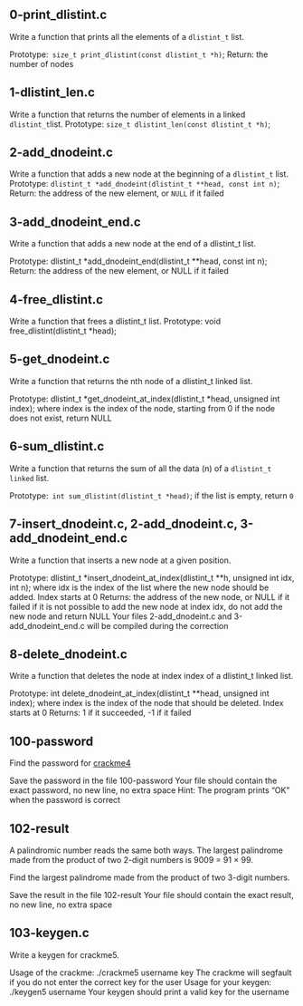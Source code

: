 ## 0-print_dlistint.c
Write a function that prints all the elements of a `dlistint_t` list.

Prototype:` size_t print_dlistint(const dlistint_t *h)`;
Return: the number of nodes

## 1-dlistint_len.c
Write a function that returns the number of elements in a linked `dlistint_t`list.
Prototype: `size_t dlistint_len(const dlistint_t *h)`;

## 2-add_dnodeint.c
Write a function that adds a new node at the beginning of a `dlistint_t` list.
Prototype: `dlistint_t *add_dnodeint(dlistint_t **head, const int n)`;
Return: the address of the new element, or `NULL` if it failed

## 3-add_dnodeint_end.c
Write a function that adds a new node at the end of a dlistint_t list.

Prototype: dlistint_t *add_dnodeint_end(dlistint_t **head, const int n);
Return: the address of the new element, or NULL if it failed

## 4-free_dlistint.c
Write a function that frees a dlistint_t list.
Prototype: void free_dlistint(dlistint_t *head);

## 5-get_dnodeint.c
Write a function that returns the nth node of a dlistint_t linked list.

Prototype: dlistint_t *get_dnodeint_at_index(dlistint_t *head, unsigned int index);
where index is the index of the node, starting from 0
if the node does not exist, return NULL

## 6-sum_dlistint.c
Write a function that returns the sum of all the data (n) of a `dlistint_t linked` list.

Prototype:` int sum_dlistint(dlistint_t *head)`;
if the list is empty, return `0`

## 7-insert_dnodeint.c, 2-add_dnodeint.c, 3-add_dnodeint_end.c
Write a function that inserts a new node at a given position.

Prototype: dlistint_t *insert_dnodeint_at_index(dlistint_t **h, unsigned int idx, int n);
where idx is the index of the list where the new node should be added. Index starts at 0
Returns: the address of the new node, or NULL if it failed
if it is not possible to add the new node at index idx, do not add the new node and return NULL
Your files 2-add_dnodeint.c and 3-add_dnodeint_end.c will be compiled during the correction

## 8-delete_dnodeint.c
Write a function that deletes the node at index index of a dlistint_t linked list.

Prototype: int delete_dnodeint_at_index(dlistint_t **head, unsigned int index);
where index is the index of the node that should be deleted. Index starts at 0
Returns: 1 if it succeeded, -1 if it failed

## 100-password
Find the password for [crackme4](https://github.com/alx-tools/0x17.c)

Save the password in the file 100-password
Your file should contain the exact password, no new line, no extra space
Hint: The program prints “OK” when the password is correct

## 102-result
A palindromic number reads the same both ways. The largest palindrome made from the product of two 2-digit numbers is 9009 = 91 × 99.

Find the largest palindrome made from the product of two 3-digit numbers.

Save the result in the file 102-result
Your file should contain the exact result, no new line, no extra space

## 103-keygen.c
Write a keygen for crackme5.

Usage of the crackme: ./crackme5 username key
The crackme will segfault if you do not enter the correct key for the user
Usage for your keygen: ./keygen5 username
Your keygen should print a valid key for the username
